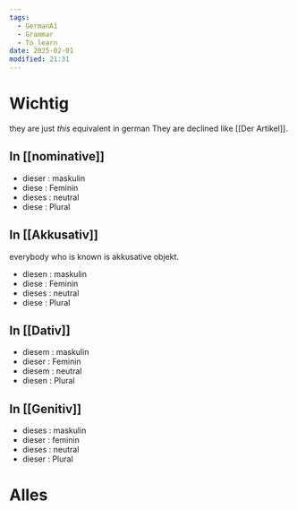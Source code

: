 ```yaml
---
tags:
  - GermanA1
  - Grammar
  - To_learn
date: 2025-02-01
modified: 21:31
---
```

# Wichtig
they are just _this_ equivalent in german
They are declined like [[Der Artikel]].
## In [[nominative]]
- dieser : maskulin
- diese : Feminin
- dieses : neutral
- diese : Plural
## In [[Akkusativ]]
everybody who is known is akkusative objekt.
- diesen : maskulin
- diese : Feminin
- dieses : neutral
- diese : Plural
## In [[Dativ]]
- diesem : maskulin
- dieser : Feminin
- diesem : neutral
- diesen : Plural
## In [[Genitiv]]
- dieses : maskulin
- dieser : feminin
- dieses : neutral
- dieser : Plural
# Alles

